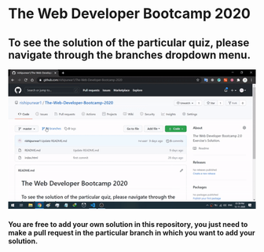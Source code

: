# The Web Developer Bootcamp 2020
## To see the solution of the particular quiz, please navigate through the branches dropdown menu.
![video guide](demo.gif)

#### You are free to add your own solution in this repository, you just need to make a pull request in the particular branch in which you want to add your solution.
